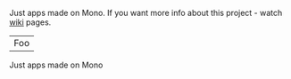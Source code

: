 Just apps made on Mono.
If you want more info about this project - watch [wiki](https://github.com/Fynjyfun/Mono/wiki) pages.
<table>
    <tr>
        <td>Foo</td>
    </tr>
</table>Just apps made on Mono 
